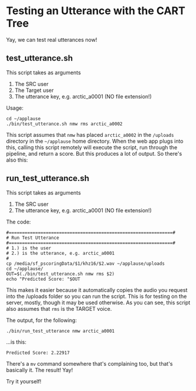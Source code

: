 # Testing an Utterance with the CART Tree #

Yay, we can test real utterances now!

## test\_utterance.sh ##

This script takes as arguments
  1. The SRC user
  1. The Target user
  1. The utterance key, e.g. arctic\_a0001 (NO file extension!)

Usage:
```
cd ~/applause
./bin/test_utterance.sh nmw rms arctic_a0002
```

This script assumes that `nmw` has placed `arctic_a0002` in the `/uploads` directory in the `~/applause` home directory. When the web app plugs into this, calling this script remotely will execute the script, run through the pipeline, and return a score. But this produces a lot of output. So there's also this:

## run\_test\_utterance.sh ##

This script takes as arguments
  1. The SRC user
  1. The utterance key, e.g. arctic\_a0001 (NO file extension!)

The code:
```
#==============================================================#
# Run Test Utterance
#==============================================================#
# 1.) is the user
# 2.) is the utterance, e.g. arctic_a0001
#
cp /media/sf_pscoringData/$1/khz16/$2.wav ~/applause/uploads
cd ~/applause/ 
OUT=$(./bin/test_utterance.sh nmw rms $2)
echo "Predicted Score: "$OUT
```

This makes it easier because it automatically copies the audio you request into the /uploads folder so you can run the script. This is for testing on the server, mostly, though it may be used otherwise. As you can see, this script also assumes that `rms` is the TARGET voice.

The output, for the following:
```
./bin/run_test_utterance nmw arctic_a0001
```
...is this:
```
Predicted Score: 2.22917
```
There's a `mv` command somewhere that's complaining too, but that's basically it. The result! Yay!

Try it yourself!